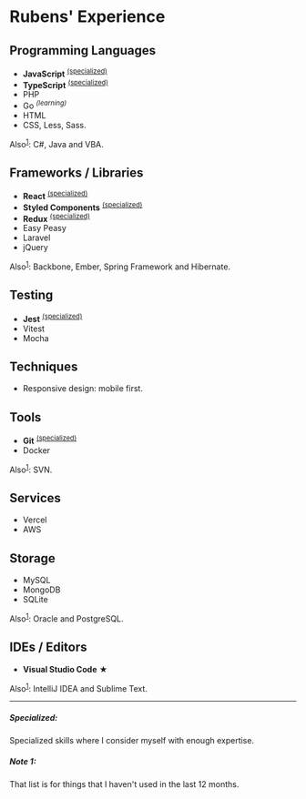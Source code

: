 # Rubens' Experience

## Programming Languages

- **JavaScript** <sup>[(specialized)](#specialized)</sup>
- **TypeScript** <sup>[(specialized)](#specialized)</sup>
- PHP
- Go <sup>_(learning)_</sup>
- HTML
- CSS, Less, Sass.

Also<sup>[1](#note-1)</sup>: C#, Java and VBA.

## Frameworks / Libraries

- **React** <sup>[(specialized)](#specialized)</sup>
- **Styled Components** <sup>[(specialized)](#specialized)</sup>
- **Redux** <sup>[(specialized)](#specialized)</sup>
- Easy Peasy
- Laravel
- jQuery

Also<sup>[1](#note-1)</sup>: Backbone, Ember, Spring Framework and Hibernate.

## Testing

- **Jest** <sup>[(specialized)](#specialized)</sup>
- Vitest
- Mocha

## Techniques

- Responsive design: mobile first.

## Tools

- **Git** <sup>[(specialized)](#specialized)</sup>
- Docker

Also<sup>[1](#note-1)</sup>: SVN.

## Services

- Vercel
- AWS

## Storage

- MySQL
- MongoDB
- SQLite

Also<sup>[1](#note-1)</sup>: Oracle and PostgreSQL.

## IDEs / Editors

- **Visual Studio Code** ★

Also<sup>[1](#note-1)</sup>: IntelliJ IDEA and Sublime Text.

---

##### Specialized:

Specialized skills where I consider myself with enough expertise.

##### Note 1:

That list is for things that I haven't used in the last 12 months.
